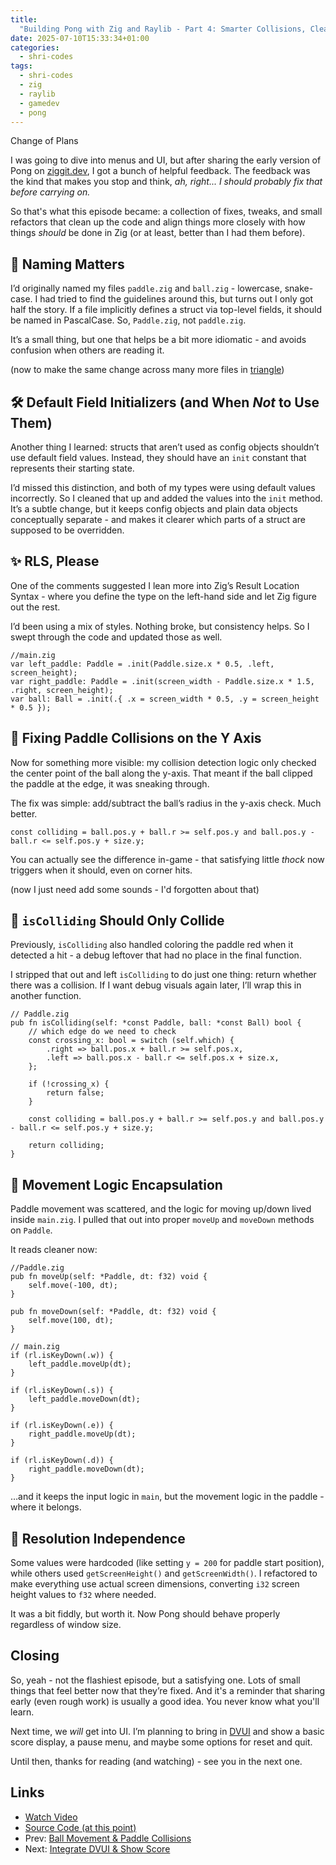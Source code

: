 ```yaml
---
title:
  "Building Pong with Zig and Raylib - Part 4: Smarter Collisions, Cleaner Code"
date: 2025-07-10T15:33:34+01:00
categories:
  - shri-codes
tags:
  - shri-codes
  - zig
  - raylib
  - gamedev
  - pong
---
```


Change of Plans

I was going to dive into menus and UI, but after sharing the early version of
Pong on [ziggit.dev](https://ziggit.dev/), I got a bunch of helpful feedback.
The feedback was the kind that makes you stop and think, _ah, right... I should
probably fix that before carrying on._

So that's what this episode became: a collection of fixes, tweaks, and small
refactors that clean up the code and align things more closely with how things
_should_ be done in Zig (or at least, better than I had them before).

## 🧼 Naming Matters

I’d originally named my files `paddle.zig` and `ball.zig` - lowercase,
snake-case. I had tried to find the guidelines around this, but turns out I only
got half the story. If a file implicitly defines a struct via top-level fields,
it should be named in PascalCase. So, `Paddle.zig`, not `paddle.zig`.

It’s a small thing, but one that helps be a bit more idiomatic - and avoids
confusion when others are reading it.

(now to make the same change across many more files in
[triangle](../../endeavours/triangle.md))

## 🛠️ Default Field Initializers (and When _Not_ to Use Them)

Another thing I learned: structs that aren’t used as config objects shouldn’t
use default field values. Instead, they should have an `init` constant that
represents their starting state.

I’d missed this distinction, and both of my types were using default values
incorrectly. So I cleaned that up and added the values into the `init` method.
It’s a subtle change, but it keeps config objects and plain data objects
conceptually separate - and makes it clearer which parts of a struct are
supposed to be overridden.

## ✨ RLS, Please

One of the comments suggested I lean more into Zig’s Result Location Syntax -
where you define the type on the left-hand side and let Zig figure out the rest.

I’d been using a mix of styles. Nothing broke, but consistency helps. So I swept
through the code and updated those as well.

```zig
//main.zig
var left_paddle: Paddle = .init(Paddle.size.x * 0.5, .left, screen_height);
var right_paddle: Paddle = .init(screen_width - Paddle.size.x * 1.5, .right, screen_height);
var ball: Ball = .init(.{ .x = screen_width * 0.5, .y = screen_height * 0.5 });

```

## 🎯 Fixing Paddle Collisions on the Y Axis

Now for something more visible: my collision detection logic only checked the
center point of the ball along the y-axis. That meant if the ball clipped the
paddle at the edge, it was sneaking through.

The fix was simple: add/subtract the ball’s radius in the y-axis check. Much
better.

```zig
const colliding = ball.pos.y + ball.r >= self.pos.y and ball.pos.y - ball.r <= self.pos.y + size.y;
```

You can actually see the difference in-game - that satisfying little _thock_ now
triggers when it should, even on corner hits.

(now I just need add some sounds - I'd forgotten about that)

## 🧽 `isColliding` Should Only Collide

Previously, `isColliding` also handled coloring the paddle red when it detected
a hit - a debug leftover that had no place in the final function.

I stripped that out and left `isColliding` to do just one thing: return whether
there was a collision. If I want debug visuals again later, I’ll wrap this in
another function.

```zig
// Paddle.zig
pub fn isColliding(self: *const Paddle, ball: *const Ball) bool {
    // which edge do we need to check
    const crossing_x: bool = switch (self.which) {
        .right => ball.pos.x + ball.r >= self.pos.x,
        .left => ball.pos.x - ball.r <= self.pos.x + size.x,
    };

    if (!crossing_x) {
        return false;
    }

    const colliding = ball.pos.y + ball.r >= self.pos.y and ball.pos.y - ball.r <= self.pos.y + size.y;

    return colliding;
}
```

## 🔀 Movement Logic Encapsulation

Paddle movement was scattered, and the logic for moving up/down lived inside
`main.zig`. I pulled that out into proper `moveUp` and `moveDown` methods on
`Paddle`.

It reads cleaner now:

```zig
//Paddle.zig
pub fn moveUp(self: *Paddle, dt: f32) void {
    self.move(-100, dt);
}

pub fn moveDown(self: *Paddle, dt: f32) void {
    self.move(100, dt);
}
```

```zig
// main.zig
if (rl.isKeyDown(.w)) {
    left_paddle.moveUp(dt);
}

if (rl.isKeyDown(.s)) {
    left_paddle.moveDown(dt);
}

if (rl.isKeyDown(.e)) {
    right_paddle.moveUp(dt);
}

if (rl.isKeyDown(.d)) {
    right_paddle.moveDown(dt);
}

```

…and it keeps the input logic in `main`, but the movement logic in the paddle -
where it belongs.

## 📐 Resolution Independence

Some values were hardcoded (like setting `y = 200` for paddle start position),
while others used `getScreenHeight()` and `getScreenWidth()`. I refactored to
make everything use actual screen dimensions, converting `i32` screen height
values to `f32` where needed.

It was a bit fiddly, but worth it. Now Pong should behave properly regardless of
window size.

## Closing

So, yeah - not the flashiest episode, but a satisfying one. Lots of small things
that feel better now that they’re fixed. And it's a reminder that sharing early
(even rough work) is usually a good idea. You never know what you'll learn.

Next time, we _will_ get into UI. I’m planning to bring in
[DVUI](https://github.com/david-vanderson/dvui) and show a basic score display,
a pause menu, and maybe some options for reset and quit.

Until then, thanks for reading (and watching) - see you in the next one.

## Links

- [Watch Video](../../youtube/shri-codes/pong/pong-4.md)
- [Source Code (at this point)](../../../../games/pong/)
- Prev: [Ball Movement & Paddle Collisions](./3-scoring.md)
- Next: [Integrate DVUI & Show Score](./5-ui.md)
